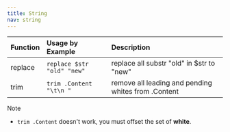```yaml
---
title: String
nav: string
---
```


|Function |Usage by Example|Description|
|:--------|:---------------|:--------------|
|replace  |``replace $str "old" "new"``|replace all substr "old" in $str to "new"|
|trim     |``trim .Content "\t\n "``|remove all leading and pending whites from .Content|

Note
* ``trim .Content`` doesn't work, you must offset the set of **white**.


